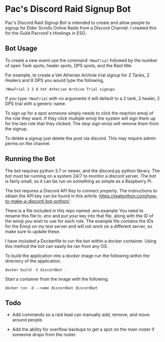 # Pac's Discord Raid Signup Bot

Pac's Discord Raid Signup Bot is intended to create and allow people to signup for Elder Scrolls Online Raids from a Discord Channel. I created this for the Guild Pacrooti's Hirelings in ESO.

## Bot Usage
To create a new event use the command `!NewTrial` followed by the number of open Tank spots, healer spots, DPS spots, and the Raid title. 

For example, to create a Vet Atherian Archvie trial signup for 2 Tanks, 2 Healers and 8 DPS you would type the following,

`!NewTrial 2 2 8 Vet Atherian Archive Trial signups`

If you type `!NewTrial` with no arguments it will default to a 2 tank, 2 healer, 2 DPS trial with a generic name. 

To sign up for a spot someone simply needs to click the reaction emoji of the role they want.  If they click multiple emoji the system will sign them up for the last role that they clicked.  The stop sign emoji will remove them from the signup.  

To delete a signup just delete the post via discord.  This may require admin perms on the channel. 

## Running the Bot

The bot requires python 3.7 or newer, and the discord.py python library.  The bot must be running on a system 24/7 to monitor a discord server.  The bot is fairly small, so it can be run on something as simple as a Raspberry Pi.  

The bot requires a Discord API Key to connect properly.  The instructions to obtain the API key can be found in this article. https://realpython.com/how-to-make-a-discord-bot-python/

There is a file included in this repo named .env.example  You need to rename this file to .env and put your key into that file, along with the ID of the emoji you wish to use for each role.  The example file contains the IDs for the Emoji on my test server and will not work on a different server, so make sure to update these. 


I have included a Dockerfile to run the bot within a docker container.  Using this method the bot can easily be ran from any OS.

To build the application into a docker image run the following within the directory of the application. 

```docker build -t discordbot .```

Start a container from the image with the following.

```docker run -d --name discordbot discordbot```

## Todo
* Add commands so a raid lead can manually add, remove, and move around people. 

* Add the ability for overflow backups to get a spot on the main roster if someone drops from the roster. 
